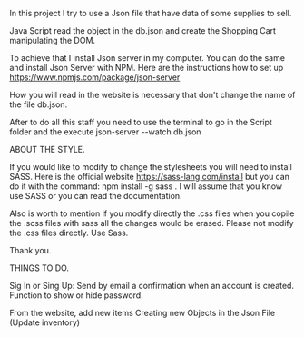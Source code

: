 In this project I try to use a Json file that have data of some supplies to sell. 

Java Script read the object in the db.json and create the Shopping Cart manipulating the DOM. 

To achieve that I install Json server in my computer. You can do the same and install Json Server with NPM. Here are the instructions how to set up https://www.npmjs.com/package/json-server

How you will read in the website is necessary that don't change the name of the file db.json. 

After to do all this staff you need to use the terminal to go in the Script folder and the execute json-server --watch db.json

ABOUT THE STYLE. 

If you would like to modify to change the stylesheets you will need to install SASS. Here is the official website https://sass-lang.com/install but you can do it with the command: 
npm install -g sass . I will assume that you know use SASS or you can read the documentation. 

Also is worth to mention if you modify directly the .css files when you copile the .scss files with sass all the changes would be erased. Please not modify the .css files directly. Use Sass. 

Thank you. 


THINGS TO DO. 

Sig In or Sing Up: Send by email a confirmation when an account is created. Function to show or hide password. 

From the website, add new items Creating new Objects in the Json File (Update inventory)


